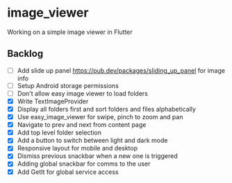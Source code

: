 # image_viewer
Working on a simple image viewer in Flutter

## Backlog
* [ ] Add slide up panel https://pub.dev/packages/sliding_up_panel for image info
* [ ] Setup Android storage permissions
* [ ] Don't allow easy image viewer to load folders
* [X] Write TextImageProvider
* [X] Display all folders first and sort folders and files alphabetically
* [X] Use easy_image_viewer for swipe, pinch to zoom and pan
* [X] Navigate to prev and next from content page
* [X] Add top level folder selection
* [X] Add a button to switch between light and dark mode
* [X] Responsive layout for mobile and desktop
* [X] Dismiss previous snackbar when a new one is triggered
* [X] Adding global snackbar for comms to the user
* [X] Add GetIt for global service access